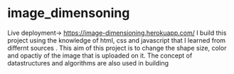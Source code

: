 # image_dimensoning
Live deployment-> <a>https://image-dimensioning.herokuapp.com/</a>
I build this project using the knowledge of html, css and javascript that I learned from differnt sources .
This aim of this project is to change the shape size, color and opactiy of the image that is uploaded on it.
The concept of datastructures and algorithms are also used in building 
